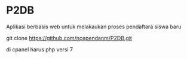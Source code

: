 # P2DB
Aplikasi berbasis web untuk melakaukan proses pendaftara siswa baru

git clone https://github.com/ncependanm/P2DB.git


di cpanel harus php versi 7
